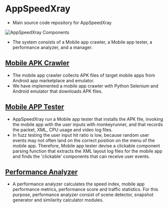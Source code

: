# AppSpeedXray
- Main source code repository for AppSpeedXray

![AppSpeedXray Components][components]

- The system consists of a Mobile app crawler, a Mobile app tester, a performance analyzer, and a manager.


## [Mobile APK Crawler](https://github.com/munhyunsu/AppSpeedXray/tree/master/MobileAPKCrawler)
- The mobile app crawler collects APK files of target mobile apps from Android app marketplace and emulator.
- We have implemented a mobile app crawler with Python Selenium and Android emulator that downloads APK files.


## [Mobile APP Tester](https://github.com/munhyunsu/AppSpeedXray/tree/master/MobileAppTester)
- AppSpeedXray run a Mobile app tester that installs the APK file, invoking the mobile app with the user inputs with monkeyrunner, and that records the packet, XML, CPU usage and video log files.
- In fuzz testing the user input hit ratio is low, because random user events may not often land on the correct position on the menu of the mobile app. Therefore, Mobile app tester devise a clickable component parsing function that extracts the XML layout log files for the mobile app and finds the 'clickable' components that can receive user events.


## [Performance Analyzer](https://github.com/munhyunsu/AppSpeedXray/tree/master/PerformanceAnalyzer)
- A performance analyzer calculates the speed index, mobile app performance metrics, performance score and traffic statistics. For this purpose, performance analyzer consist of scene detector, snapshot generator and similarity calculator modules.



[components]: https://lh6.googleusercontent.com/U-o5ExS5ja81BbbjvCY5acNMzIloI0imfj_4FFdJOKSRj9f3E7xrCrdM2fidTBU9q5XR-3yJLwL2CfEzym76D0iSpk_VeBgzS6no0HMyDJo4ahhgQi2Y=w1075
